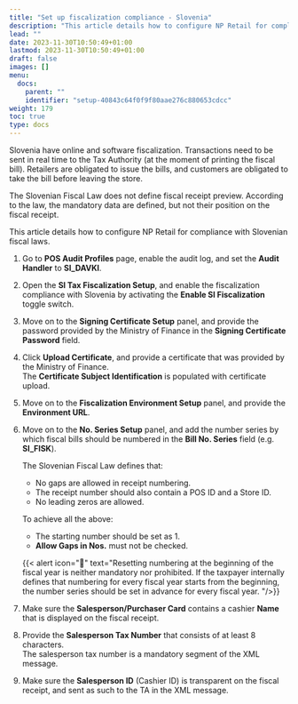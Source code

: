 ```yaml
---
title: "Set up fiscalization compliance - Slovenia"
description: "This article details how to configure NP Retail for compliance in Slovenia."
lead: ""
date: 2023-11-30T10:50:49+01:00
lastmod: 2023-11-30T10:50:49+01:00
draft: false
images: []
menu:
  docs:
    parent: ""
    identifier: "setup-40843c64f0f9f80aae276c880653cdcc"
weight: 179
toc: true
type: docs
---
```


Slovenia have online and software fiscalization. Transactions need to be sent in real time to the Tax Authority (at the moment of printing the fiscal bill). Retailers are obligated to issue the bills, and customers are obligated to take the bill before leaving the store. 

The Slovenian Fiscal Law does not define fiscal receipt preview. According to the law, the mandatory data are defined, but not their position on the fiscal receipt. 

This article details how to configure NP Retail for compliance with Slovenian fiscal laws.

1. Go to **POS Audit Profiles** page, enable the audit log, and set the **Audit Handler** to **SI_DAVKI**.      
2. Open the **SI Tax Fiscalization Setup**, and enable the fiscalization compliance with Slovenia by activating the **Enable SI Fiscalization** toggle switch.
3. Move on to the **Signing Certificate Setup** panel, and provide the password provided by the Ministry of Finance in the **Signing Certificate Password** field.
4. Click **Upload Certificate**, and provide a certificate that was provided by the Ministry of Finance.     
   The **Certificate Subject Identification** is populated with certificate upload.  
5. Move on to the **Fiscalization Environment Setup** panel, and provide the **Environment URL**.
6. Move on to the **No. Series Setup** panel, and add the number series by which fiscal bills should be numbered in the **Bill No. Series** field (e.g. **SI_FISK**).        
   
   The Slovenian Fiscal Law defines that: 
   - No gaps are allowed in receipt numbering. 
   - The receipt number should also contain a POS ID and a Store ID. 
   - No leading zeros are allowed. 

   To achieve all the above:  

   - The starting number should be set as 1. 
   - **Allow Gaps in Nos.** must not be checked. 

    {{< alert icon="📝" text="Resetting numbering at the beginning of the fiscal year is neither mandatory nor prohibited. If the taxpayer internally defines that numbering for every fiscal year starts from the beginning, the number series should be set in advance for every fiscal year. "/>}}

7. Make sure the **Salesperson/Purchaser Card** contains a cashier **Name** that is displayed on the fiscal receipt.
8. Provide the **Salesperson Tax Number** that consists of at least 8 characters.      
   The salesperson tax number is a mandatory segment of the XML message.
9. Make sure the **Salesperson ID** (Cashier ID) is transparent on the fiscal receipt, and sent as such to the TA in the XML message.  